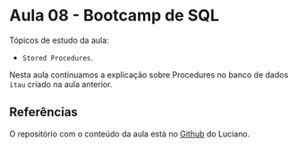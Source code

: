 # Aula 08 - Bootcamp de SQL

Tópicos de estudo da aula:
- `Stored Procedures`.

Nesta aula continuamos a explicação sobre Procedures no banco de dados `itau` criado na aula anterior.

## Referências

O repositório com o conteúdo da aula está no [Github](https://github.com/lvgalvao/data-engineering-roadmap/tree/main/Bootcamp%20-%20SQL%20e%20Analytics/Aula-08) do Luciano.
